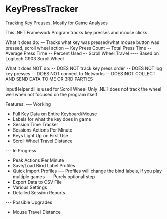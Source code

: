 # KeyPressTracker
Tracking Key Presses, Mostly for Game Analyses

This .NET Framework Program tracks key presses and mouse clicks

What it does do:
-- Tracks what key was pressed/what mouse button was pressed, scroll wheel action
-- Key Press Count
-- Total Press Time
-- Average Press Time
-- Percent Used
-- Scroll Wheel Travel
---- Based on Logitech G903 Scroll Wheel

What it does NOT do:
-- DOES NOT track key press order
-- DOES NOT log key presses
-- DOES NOT connect to Networks
-- DOES NOT COLLECT AND SEND DATA TO ME OR 3RD PARTIES

InputHelper.dll is used for Scroll Wheel Only
.NET does not track the wheel well when not focused on the program itself

Features:
--- Working
- Full Key Data on Entire Keyboard/Mouse
- Labels for what the key does in game
- Session Time Tracker
- Sessions Actions Per Minute
- Keys Light Up on First Use
- Scroll Wheel Travel Distance

--- In Progress
- Peak Actions Per Minute
- Save/Load Bind Label Profiles
- Quick Import Profiles
--- Profiles will change the bind labels, if you play multiple games
--- Purely optional step
- Export Data to CSV File
- Various Settings
- Detailed Session Reports

--- Possible Upgrades
- Mouse Travel Distance
